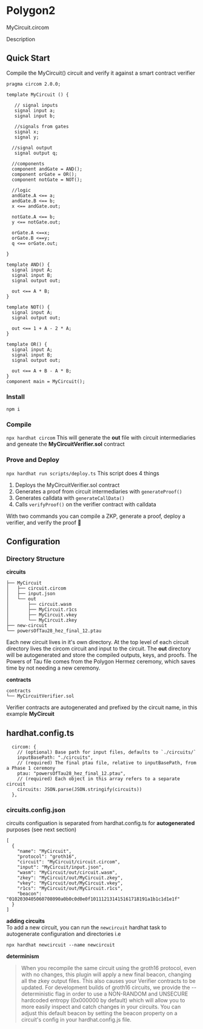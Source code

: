 # Polygon2

MyCircuit.circom

Description



## Quick Start
Compile the MyCircuit() circuit and verify it against a smart contract verifier

```
pragma circom 2.0.0;

template MyCircuit () {  

   // signal inputs  
   signal input a;  
   signal input b; 

   //signals from gates
   signal x;  
   signal y;  
 
  //signal output
   signal output q;  

  //components
  component andGate = AND();
  component orGate = OR();
  component notGate = NOT();

  //logic
  andGate.A <== a;
  andGate.B <== b;
  x <== andGate.out; 

  notGate.A <== b;
  y <== notGate.out;

  orGate.A <==x;
  orGate.B <==y;
  q <== orGate.out;
     
}

template AND() {
  signal input A;
  signal input B;
  signal output out;

  out <== A * B;
}

template NOT() {
  signal input A;
  signal output out;

  out <== 1 + A - 2 * A;
}

template OR() {
  signal input A;
  signal input B;
  signal output out;

  out <== A + B - A * B;
}
component main = MyCircuit();

```
### Install
`npm i`

### Compile
`npx hardhat circom` 
This will generate the **out** file with circuit intermediaries and geneate the **MyCircuitVerifier.sol** contract

### Prove and Deploy
`npx hardhat run scripts/deploy.ts`
This script does 4 things  
1. Deploys the MyCircuitVerifier.sol contract
2. Generates a proof from circuit intermediaries with `generateProof()`
3. Generates calldata with `generateCallData()`
4. Calls `verifyProof()` on the verifier contract with calldata

With two commands you can compile a ZKP, generate a proof, deploy a verifier, and verify the proof 🎉

## Configuration
### Directory Structure
**circuits**
```
├── MyCircuit
│   ├── circuit.circom
│   ├── input.json
│   └── out
│       ├── circuit.wasm
│       ├── MyCircuit.r1cs
│       ├── MyCircuit.vkey
│       └── MyCircuit.zkey
├── new-circuit
└── powersOfTau28_hez_final_12.ptau
```
Each new circuit lives in it's own directory. At the top level of each circuit directory lives the circom circuit and input to the circuit.
The **out** directory will be autogenerated and store the compiled outputs, keys, and proofs. The Powers of Tau file comes from the Polygon Hermez ceremony, which saves time by not needing a new ceremony. 


**contracts**
```
contracts
└── MyCircuitVerifier.sol
```
Verifier contracts are autogenerated and prefixed by the circuit name, in this example **MyCircuit**

## hardhat.config.ts
```
  circom: {
    // (optional) Base path for input files, defaults to `./circuits/`
    inputBasePath: "./circuits",
    // (required) The final ptau file, relative to inputBasePath, from a Phase 1 ceremony
    ptau: "powersOfTau28_hez_final_12.ptau",
    // (required) Each object in this array refers to a separate circuit
    circuits: JSON.parse(JSON.stringify(circuits))
  },
```
### circuits.config.json
circuits configuation is separated from hardhat.config.ts for **autogenerated** purposes (see next section)
```
[
  {
    "name": "MyCircuit",
    "protocol": "groth16",
    "circuit": "MyCircuit/circuit.circom",
    "input": "MyCircuit/input.json",
    "wasm": "MyCircuit/out/circuit.wasm",
    "zkey": "MyCircuit/out/MyCircuit.zkey",
    "vkey": "MyCircuit/out/MyCircuit.vkey",
    "r1cs": "MyCircuit/out/MyCircuit.r1cs",
    "beacon": "0102030405060708090a0b0c0d0e0f101112131415161718191a1b1c1d1e1f"
  }
]
```

**adding circuits**   
To add a new circuit, you can run the `newcircuit` hardhat task to autogenerate configuration and directories i.e  
```
npx hardhat newcircuit --name newcircuit
```

**determinism**
> When you recompile the same circuit using the groth16 protocol, even with no changes, this plugin will apply a new final beacon, changing all the zkey output files. This also causes your Verifier contracts to be updated.
> For development builds of groth16 circuits, we provide the --deterministic flag in order to use a NON-RANDOM and UNSECURE hardcoded entropy (0x000000 by default) which will allow you to more easily inspect and catch changes in your circuits. You can adjust this default beacon by setting the beacon property on a circuit's config in your hardhat.config.js file.

